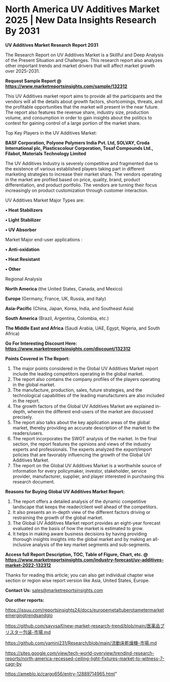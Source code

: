 # North America UV Additives Market 2025 | New Data Insights Research By 2031

<strong>UV Additives Market Research Report 2031</strong>

The Research Report on UV Additives Market is a Skillful and Deep Analysis of the Present Situation and Challenges. This research report also analyzes other important trends and market drivers that will affect market growth over 2025-2031.

<strong>Request Sample Report @ <a href=https://www.marketreportsinsights.com/sample/132312>https://www.marketreportsinsights.com/sample/132312</a></strong>

This UV Additives market report aims to provide all the participants and the vendors will all the details about growth factors, shortcomings, threats, and the profitable opportunities that the market will present in the near future. The report also features the revenue share, industry size, production volume, and consumption in order to gain insights about the politics to contest for gaining control of a large portion of the market share.

Top Key Players in the UV Additives Market:

<strong>BASF Corporation, Polyone Polymers India Pvt. Ltd, SOLVAY, Croda International plc, Plasticscolour Corporation, Tosaf Compounds Ltd., Filabot, Materials Technology Limited</strong>

The UV Additives Industry is severely competitive and fragmented due to the existence of various established players taking part in different marketing strategies to increase their market share. The vendors operating in the market are profiled based on price, quality, brand, product differentiation, and product portfolio. The vendors are turning their focus increasingly on product customization through customer interaction.

UV Additives Market Major Types are:

<strong>• Heat Stabilizers

• Light Stabilizer

• UV Absorber</strong>

Market Major end-user applications :

<strong>• Anti-oxidation

• Heat Resistant

• Other</strong>

Regional Analysis

</u><strong><b>North America</b></strong> (the United States, Canada, and Mexico)

<strong><b>Europe </b></strong>(Germany, France, UK, Russia, and Italy)

<strong><b>Asia-Pacific</b></strong> (China, Japan, Korea, India, and Southeast Asia)

<strong><b>South America</b></strong> (Brazil, Argentina, Colombia, etc.)

<strong><b>The Middle East and Africa</b></strong> (Saudi Arabia, UAE, Egypt, Nigeria, and South Africa)

<strong>Go For Interesting Discount Here: <a href=https://www.marketreportsinsights.com/discount/132312>https://www.marketreportsinsights.com/discount/132312</a></strong>

<strong>Points Covered in The Report:</strong>
<ol>
  <li>The major points considered in the Global UV Additives Market report include the leading competitors operating in the global market.</li>
  <li>The report also contains the company profiles of the players operating in the global market.</li>
  <li>The manufacture, production, sales, future strategies, and the technological capabilities of the leading manufacturers are also included in the report.</li>
  <li>The growth factors of the Global UV Additives Market are explained in-depth, wherein the different end-users of the market are discussed precisely.</li>
  <li>The report also talks about the key application areas of the global market, thereby providing an accurate description of the market to the readers/users.</li>
  <li>The report incorporates the SWOT analysis of the market. In the final section, the report features the opinions and views of the industry experts and professionals. The experts analyzed the export/import policies that are favorably influencing the growth of the Global UV Additives Market.</li>
  <li>The report on the Global UV Additives Market is a worthwhile source of information for every policymaker, investor, stakeholder, service provider, manufacturer, supplier, and player interested in purchasing this research document.</li>
</ol>
<strong>Reasons for Buying Global UV Additives Market Report:</strong>

<ol>
  <li>The report offers a detailed analysis of the dynamic competitive landscape that keeps the reader/client well ahead of the competitors.</li>
  <li>It also presents an in-depth view of the different factors driving or restraining the growth of the global market.</li>
  <li>The Global UV Additives Market report provides an eight-year forecast evaluated on the basis of how the market is estimated to grow.</li>
  <li>It helps in making aware business decisions by having providing thorough insights insights into the global market and by making an all-inclusive analysis of the key market segments and sub-segments.</li>
</ol>
<strong>Access full Report Description, TOC, Table of Figure, Chart, etc. @ <a href=https://www.marketreportsinsights.com/industry-forecast/uv-additives-market-2022-132312>https://www.marketreportsinsights.com/industry-forecast/uv-additives-market-2022-132312</a></strong>


Thanks for reading this article; you can also get individual chapter wise section or region wise report version like Asia, United States, Europe.

<strong>Contact Us:</strong>
sales@marketreportsinsights.com

<strong>Our other reports:</strong>

<a href=https://issuu.com/reportsinsights24/docs/europemetaltuberotametermarketemergingtrendsandglo>https://issuu.com/reportsinsights24/docs/europemetaltuberotametermarketemergingtrendsandglo</a>

<a href=https://github.com/sayysaif/new-market-research-trend/blob/main/医薬品ブリスター包装-市場.md>https://github.com/sayysaif/new-market-research-trend/blob/main/医薬品ブリスター包装-市場.md</a>

<a href=https://github.com/yamini231/Research/blob/main/流動床乾燥機-市場.md>https://github.com/yamini231/Research/blob/main/流動床乾燥機-市場.md</a>

<a href=https://sites.google.com/view/tech-world-overview/trendind-research-reports/north-america-recessed-ceiling-light-fixtures-market-to-witness-7-cagr-by>https://sites.google.com/view/tech-world-overview/trendind-research-reports/north-america-recessed-ceiling-light-fixtures-market-to-witness-7-cagr-by</a>

<a href=https://ameblo.jp/cargo656/entry-12889714965.html>https://ameblo.jp/cargo656/entry-12889714965.html</a>"

